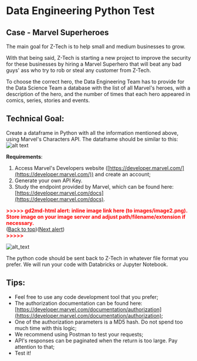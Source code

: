 

# Data Engineering Python Test


## Case - Marvel Superheroes

The main goal for Z-Tech is to help small and medium businesses to grow.

With that being said, Z-Tech is starting a new project to improve the security for these businesses by hiring a Marvel Superhero that will beat any bad guys' ass who try to rob or steal any customer from Z-Tech. 

To choose the correct hero, the Data Engineering Team has to provide for the Data Science Team a database with the list of all Marvel's heroes, with a description of the hero, and the number of times that each hero appeared in comics, series, stories and events.


## Technical Goal:

Create a dataframe in Python with all the information mentioned above, using Marvel's Characters API. The dataframe should be similar to this:
![alt text](https://github.com/ztech-company/ztech-data-code-challenge/blob/main/Screen%20Shot%202021-02-25%20at%2018.54.12.png?raw=true)

**Requirements**:



1. Access Marvel's Developers website ([https://developer.marvel.com/](https://developer.marvel.com/)) and create an account;
2. Generate your own API Key. 
3. Study the endpoint provided by Marvel, which can be found here: [https://developer.marvel.com/docs](https://developer.marvel.com/docs).



<p id="gdcalert2" ><span style="color: red; font-weight: bold">>>>>>  gd2md-html alert: inline image link here (to images/image2.png). Store image on your image server and adjust path/filename/extension if necessary. </span><br>(<a href="#">Back to top</a>)(<a href="#gdcalert3">Next alert</a>)<br><span style="color: red; font-weight: bold">>>>>> </span></p>


![alt_text](images/image2.png "image_tooltip")


The python code should be sent back to Z-Tech in whatever file format you prefer. We will run your code with Databricks or Jupyter Notebook.


## Tips:



*   Feel free to use any code development tool that you prefer;
*   The authorization documentation can be found here: [https://developer.marvel.com/documentation/authorization](https://developer.marvel.com/documentation/authorization);
*   One of the authorization parameters is a MD5 hash. Do not spend too much time with this logic;
*   We recommend using Postman to test your requests;
*   API's responses can be paginated when the return is too large. Pay attention to that;
*   Test it!
